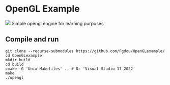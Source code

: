 # OpenGL Example
![](example.gif)
Simple opengl engine for learning purposes

## Compile and run
```shell
git clone --recurse-submodules https://github.com/Fgdou/OpenGLexample/
cd OpenGLexample
mkdir build
cd build
cmake -G 'Unix Makefiles' .. # Or 'Visual Studio 17 2022'
make
./opengl
```
